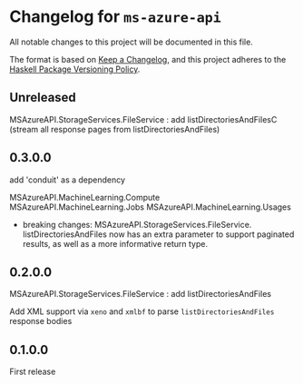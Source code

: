 # Changelog for `ms-azure-api`

All notable changes to this project will be documented in this file.

The format is based on [Keep a Changelog](https://keepachangelog.com/en/1.0.0/),
and this project adheres to the
[Haskell Package Versioning Policy](https://pvp.haskell.org/).

## Unreleased

MSAzureAPI.StorageServices.FileService : add listDirectoriesAndFilesC (stream all response pages from listDirectoriesAndFiles)

## 0.3.0.0

add 'conduit' as a dependency

MSAzureAPI.MachineLearning.Compute
MSAzureAPI.MachineLearning.Jobs
MSAzureAPI.MachineLearning.Usages

* breaking changes:
MSAzureAPI.StorageServices.FileService. listDirectoriesAndFiles now has an extra parameter to support paginated results, as well as a more informative return type.

## 0.2.0.0

MSAzureAPI.StorageServices.FileService : add listDirectoriesAndFiles

Add XML support via `xeno` and `xmlbf` to parse `listDirectoriesAndFiles` response bodies

## 0.1.0.0

First release
